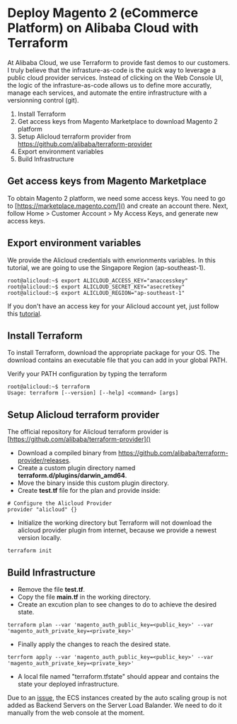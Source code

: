 # Deploy Magento 2 (eCommerce Platform) on Alibaba Cloud with Terraform

At Alibaba Cloud, we use Terraform to provide fast demos to our customers.
I truly believe that the infrasture-as-code is the quick way to leverage a public cloud provider services. Instead of clicking on the Web Console UI, the logic of the infrasture-as-code allows us to define more accuratly, manage each services, and automate the entire infrastructure with a versionning control (git).



1. Install Terraform
2. Get access keys from Magento Marketplace to download Magento 2 platform 
2. Setup Alicloud terraform provider from https://github.com/alibaba/terraform-provider
3. Export environment variables
4. Build Infrastructure

## Get access keys from Magento Marketplace 
To obtain Magento 2 platform, we need some access keys. You need to go to [https://marketplace.magento.com/]() and create an account there. Next, follow Home > Customer Account > My Access Keys, and generate new access keys.

## Export environment variables
We provide the Alicloud credentials with envrionments variables. In this tutorial, we are going to use the Singapore Region (ap-southeast-1).
 
```
root@alicloud:~$ export ALICLOUD_ACCESS_KEY="anaccesskey"
root@alicloud:~$ export ALICLOUD_SECRET_KEY="asecretkey"
root@alicloud:~$ export ALICLOUD_REGION="ap-southeast-1"
```

If you don't have an access key for your Alicloud account yet, just follow this [tutorial](https://www.alibabacloud.com/help/doc-detail/28955.htm).

## Install Terraform
To install Terraform, download the appropriate package for your OS. The download contains an executable file that you can add in your global PATH.

Verify your PATH configuration by typing the terraform

```
root@alicloud:~$ terraform
Usage: terraform [--version] [--help] <command> [args]
```

## Setup Alicloud terraform provider 
The official repository for Alicloud terraform provider is [https://github.com/alibaba/terraform-provider]() 

* Download a compiled binary from https://github.com/alibaba/terraform-provider/releases.
* Create a custom plugin directory named **terraform.d/plugins/darwin_amd64**.
* Move the binary inside this custom plugin directory.
* Create **test.tf** file for the plan and provide inside:

```
# Configure the Alicloud Provider
provider "alicloud" {}
```

* Initialize the working directory but Terraform will not download the alicloud provider plugin from internet, because we provide a newest version locally.

```
terraform init
```


## Build Infrastructure
* Remove the file **test.tf**.
* Copy the file **main.tf** in the working directory.
* Create an excution plan to see changes to do to achieve the desired state.

```
terraform plan --var 'magento_auth_public_key=<public_key>' --var 'magento_auth_private_key=<private_key>'
```

* Finally apply the changes to reach the desired state.

```
terrform apply --var 'magento_auth_public_key=<public_key>' --var 'magento_auth_private_key=<private_key>'
```

* A local file named "terraform.tfstate" should appear and contains the state your deployed infrastructure.

Due to an [issue](https://github.com/alibaba/terraform-provider/issues/284), the ECS instances created by the auto scaling group is not added as Backend Servers on the Server Load Balander. We need to do it manually from the web console at the moment.